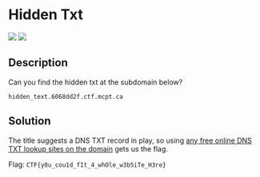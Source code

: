 # Hidden Txt
![](https://img.shields.io/badge/category-web-blue)
![](https://img.shields.io/badge/points-75-orange)

## Description
Can you find the hidden txt at the subdomain below?

`hidden_text.6068dd2f.ctf.mcpt.ca`

## Solution

The title suggests a DNS TXT record in play, so using [any free online DNS TXT lookup sites on the domain](https://mxtoolbox.com/SuperTool.aspx?action=txt%3ahidden_text.6068dd2f.ctf.mcpt.ca&run=toolpage) gets us the flag.


Flag: `CTF{y0u_cou1d_fIt_4_whOle_w3b5iTe_H3re}`
